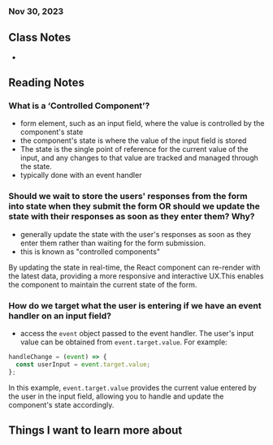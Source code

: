 ### Nov 30, 2023

## Class Notes

-

## Reading Notes
### What is a ‘Controlled Component’?

- form element, such as an input field, where the value is controlled by the component's state
- the component's state is where the value of the input field is stored
- The state is the single point of reference for the current value of the input, and any changes to that value are tracked and managed through the state.
- typically done with an event handler

### Should we wait to store the users' responses from the form into state when they submit the form OR should we update the state with their responses as soon as they enter them? Why?

- generally update the state with the user's responses as soon as they enter them rather than waiting for the form submission.
- this is known as "controlled components"

By updating the state in real-time, the React component can re-render with the latest data, providing a more responsive and interactive UX.This enables the component to maintain the current state of the form.

### How do we target what the user is entering if we have an event handler on an input field?

- access the `event` object passed to the event handler. The user's input value can be obtained from `event.target.value`. For example:

```jsx
handleChange = (event) => {
  const userInput = event.target.value;
};
```

In this example, `event.target.value` provides the current value entered by the user in the input field, allowing you to handle and update the component's state accordingly.

## Things I want to learn more about
